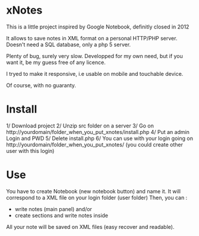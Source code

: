 xNotes
======

This is a little project inspired by Google Notebook, definitly closed in 2012

It allows to save notes in XML format on a personal HTTP/PHP server.
Doesn't need a SQL database, only a php 5 server.

Plenty of bug, surely very slow.
Developped for my own need, but if you want it, be my guess free of any licence.

I tryed to make it responsive, i.e usable on mobile and touchable device.

Of course, with no guaranty.

Install
=======

1/ Download project
2/ Unzip src folder on a server
3/ Go on http://yourdomain/folder_when_you_put_xnotes/install.php
4/ Put an admin Login and PWD
5/ Delete install.php
6/ You can use with your login going on http://yourdomain/folder_when_you_put_xnotes/ (you could create other user with this login)

Use
===

You have to create Notebook (new notebook button) and name it. It will correspond to a XML file on your login folder (user folder)
Then, you can : 
- write notes (main panel)
and/or
- create sections and write notes inside

All your note will be saved on XML files (easy recover and readable).
